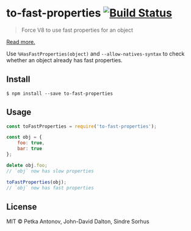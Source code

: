 # to-fast-properties [![Build Status](https://travis-ci.org/sindresorhus/to-fast-properties.svg?branch=master)](https://travis-ci.org/sindresorhus/to-fast-properties)> Force V8 to use fast properties for an object[Read more.](http://stackoverflow.com/questions/24987896/)Use `%HasFastProperties(object)` and `--allow-natives-syntax` to check whether an object already has fast properties.## Install```$ npm install --save to-fast-properties```## Usage```jsconst toFastProperties = require('to-fast-properties');const obj = {	foo: true,	bar: true};delete obj.foo;// `obj` now has slow propertiestoFastProperties(obj);// `obj` now has fast properties```## LicenseMIT © Petka Antonov, John-David Dalton, Sindre Sorhus